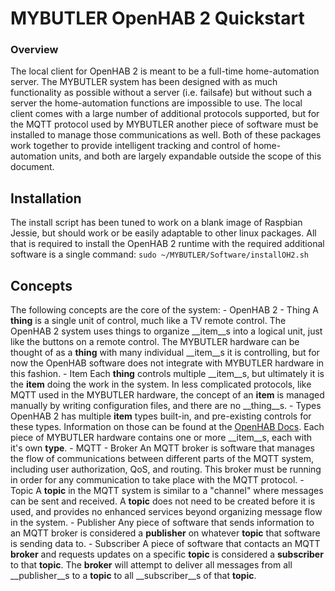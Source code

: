 # MYBUTLER OpenHAB 2 Quickstart

### Overview
  The local client for OpenHAB 2 is meant to be a full-time home-automation server. The MYBUTLER system has been designed with as much functionality as possible without a server (i.e. failsafe) but without such a server the home-automation functions are impossible to use. The local client comes with a large number of additional protocols supported, but for the MQTT protocol used by MYBUTLER another piece of software must be installed to manage those communications as well. Both of these packages work together to provide intelligent tracking and control of home-automation units, and both are largely expandable outside the scope of this document.

## Installation
  The install script has been tuned to work on a blank image of Raspbian Jessie, but should work or be easily adaptable to other linux packages. All that is required to install the OpenHAB 2 runtime with the required additional software is a single command:
  ````sudo ~/MYBUTLER/Software/installOH2.sh````

## Concepts
  The following concepts are the core of the system:
    - OpenHAB 2
	  - Thing
	    A __thing__ is a single unit of control, much like a TV remote control. The OpenHAB 2 system uses things to organize __item__s into a logical unit, just like the buttons on a remote control. The MYBUTLER hardware can be thought of as a __thing__ with many individual __item__s it is controlling, but for now the OpenHAB software does not integrate with MYBUTLER hardware in this fashion.
      - Item
	    Each __thing__ controls multiple __item__s, but ultimately it is the __item__ doing the work in the system. In less complicated protocols, like MQTT used in the MYBUTLER hardware, the concept of an __item__ is managed manually by writing configuration files, and there are no __thing__s.
	  - Types
	    OpenHAB 2 has multiple __item__ types built-in, and pre-existing controls for these types. Information on those can be found at the [OpenHAB Docs](http://docs.openhab.org/concepts/items.html). Each piece of MYBUTLER hardware contains one or more __item__s, each with it's own __type__.
    - MQTT
	  - Broker
	    An MQTT broker is software that manages the flow of communications between different parts of the MQTT system, including user authorization, QoS, and routing. This broker must be running in order for any communication to take place with the MQTT protocol.
	  - Topic
	    A __topic__ in the MQTT system is similar to a "channel" where messages can be sent and received. A __topic__ does not need to be created before it is used, and provides no enhanced services beyond organizing message flow in the system.
	  - Publisher
	    Any piece of software that sends information to an MQTT broker is considered a __publisher__ on whatever __topic__ that software is sending data to.
	  - Subscriber
	    A piece of software that contacts an MQTT __broker__ and requests updates on a specific __topic__ is considered a __subscriber__ to that __topic__. The __broker__ will attempt to deliver all messages from all __publisher__s to a __topic__ to all __subscriber__s of that __topic__.